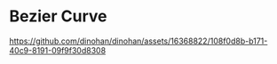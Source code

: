 # Bezier Curve

https://github.com/dinohan/dinohan/assets/16368822/108f0d8b-b171-40c9-8191-09f9f30d8308

